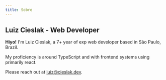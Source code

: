 ```yaml
---
title: Sobre
---
```


## Luiz Cieslak - Web Developer

**Hiyo!** I'm Luiz Cieslak, a 7+ year of exp web developer based in São Paulo, Brazil.

My proficiency is around TypeScript and with frontend systems using primarily react.

Please reach out at luiz@cieslak.dev.
